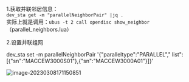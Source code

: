 1.获取并联邻居信息：  
			`dev_sta get -m "parallelNeighborPair" |jq .`  
			实际上就是调用：`ubus -t 2 call opendisc show_neighbor`（parallel_neighbors.lua）



2.设置并联组网

dev_sta set -m parallelNeighborPair '{"paralleltype":"PARALLEL","
list":[{"sn":"MACCEW3000S01"},{"sn":"MACCEW3000A01"}]}'



![image-20230308171150851](C:\Users\acer\AppData\Roaming\Typora\typora-user-images\image-20230308171150851.png)



